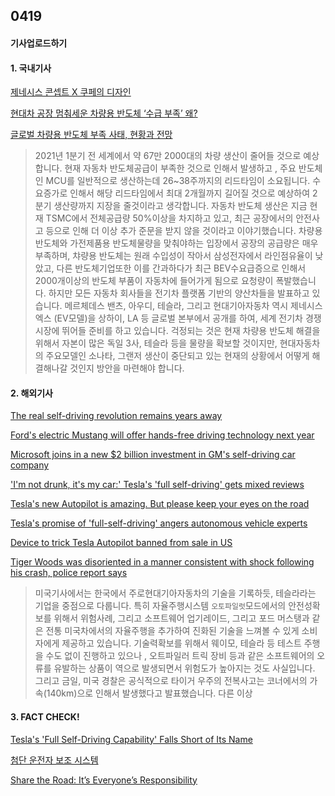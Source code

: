 ## 0419
#### 기사업로드하기
#### 1. 국내기사

[]()

[제네시스 콘셉트 X 쿠페의 디자인](https://auto.v.daum.net/v/c8JWoELxpv)

[현대차 공장 멈춰세운 차량용 반도체 ‘수급 부족’ 왜?](http://www.hani.co.kr/arti/economy/economy_general/990819.html)

[글로벌 차량용 반도체 부족 사태, 현황과 전망](https://news.kotra.or.kr/user/globalBbs/kotranews/782/globalBbsDataView.do?setIdx=243&dataIdx=187176)

> 2021년 1분기 전 세계에서 약 67만 2000대의 차량 생산이 줄어들 것으로 예상합니다. 현재 자동차 반도체공급이 부족한 것으로 인해서 발생하고 , 주요 반도체인 MCU를 일반적으로 생산하는데 26~38주까지의 리드타임이 소요됩니다. 수요증가로 인해서 해당 리드타임에서 최대 2개월까지 길어질 것으로 예상하여 2분기 생산량까지 지장을 줄것이라고 생각합니다. 자동차 반도체 생산은 지금 현재 TSMC에서 전체공급량 50%이상을 차지하고 있고, 최근 공장에서의 안전사고 등으로 인해 더 이상 추가 준문을 받지 않을 것이라고 이야기했습니다. 차량용반도체와 가전제품용 반도체물량을 맞춰야하는 입장에서 공장의 공급량은 매우 부족하며, 챠량용 반도체는 원래 수입성이 작아서 삼성전자에서 라인점유율이 낮았고, 다른 반도체기업또한 이를 간과하다가 최근 BEV수요급증으로 인해서 2000개이상의 반도체 부품이 자동차에 들어가게 됨으로 요청량이 폭발했습니다. 하지만 모든 자동차 회사들을 전기차 플랫폼 기반의 양산차들을 발표하고 있습니다. 메르체데스 밴츠, 아우디, 테슬라, 그리고 현대기아자동차 역시 제네시스 엑스 (EV모델)을 상하이, LA 등 글로벌 본부에서 공개를 하여, 세계 전기차 경쟁시장에 뛰어들 준비를 하고 있습니다. 걱정되는 것은 현재 차량용 반도체 해결을 위해서 자본이 많은 독일 3사, 테슬라 등을 물량을 확보할 것이지만, 현대자동차의 주요모델인 소나타, 그랜저 생산이 중단되고 있는 현재의 상황에서 어떻게 해결해나갈 것인지 방안을 마련해야 합니다.

#### 2. 해외기사


[The real self-driving revolution remains years away](https://edition.cnn.com/2021/01/21/success/self-driving-car-technology-2021/index.html)

[Ford's electric Mustang will offer hands-free driving technology next year](https://edition.cnn.com/2020/06/18/business/ford-electric-mustang-mach-e-hands-free-driving/index.html)

[Microsoft joins in a new $2 billion investment in GM's self-driving car company](https://edition.cnn.com/2021/01/19/cars/gm-cruise-investment-microsoft/index.html)

['I'm not drunk, it's my car:' Tesla's 'full self-driving' gets mixed reviews](https://edition.cnn.com/2020/10/30/cars/tesla-full-self-driving/index.html)

[Tesla's new Autopilot is amazing. But please keep your eyes on the road](https://edition.cnn.com/2019/04/22/success/tesla-navigate-on-autopilot/index.html)

[Tesla's promise of 'full-self-driving' angers autonomous vehicle experts](https://edition.cnn.com/2019/03/02/tech/tesla-full-self-driving/index.html)

[Device to trick Tesla Autopilot banned from sale in US ](https://money.cnn.com/2018/06/19/technology/tesla-autopilot-buddy-dangerous/index.html)

[Tiger Woods was disoriented in a manner consistent with shock following his crash, police report says](https://edition.cnn.com/2021/04/09/us/tiger-woods-crash-report/index.html)

> 미국기사에서는 한국에서 주로현대기아자동차의 기술을 기록하듯, 테슬라라는 기업을 중점으로 다룹니다. 특히 자율주행시스템 `오토파일럿`모드에서의 안전성확보를 위해서 위험사례, 그리고 소프트웨어 업기레이드, 그리고 포드 머스탱과 같은 전통 미국차에서의 자율주행을 추가하여 진화된 기술을 느껴볼 수 있게 소비자에게 제공하고 있습니다. 기술력확보를 위해서 웨이모, 테슬라 등 테스트 주행을 수도 없이 진행하고 있으나 , 오트파일러 트릭 장비 등과 같은 소프트웨어의 오류를 유발하는 상품이 역으로 발생되면서 위험도가 높아지는 것도 사실입니다. 그리고 금일, 미국 경찰은 공식적으로 타이거 우주의 전복사고는 코너에서의 가속(140km)으로 인해서 발생했다고 발표했습니다. 다른 이상

#### 3. FACT CHECK!

[Tesla's 'Full Self-Driving Capability' Falls Short of Its Name](https://www.consumerreports.org/autonomous-driving/tesla-full-self-driving-capability-review-falls-short-of-its-name/)

[첨단 운전자 보조 시스템](https://ko.wikipedia.org/wiki/%EC%B2%A8%EB%8B%A8_%EC%9A%B4%EC%A0%84%EC%9E%90_%EB%B3%B4%EC%A1%B0_%EC%8B%9C%EC%8A%A4%ED%85%9C)

[Share the Road: It’s Everyone’s Responsibility](https://www.nhtsa.gov/share-road-its-everyones-responsibility)